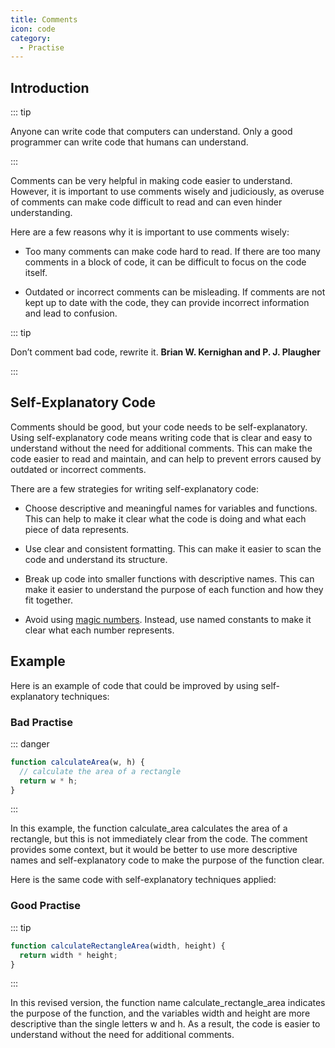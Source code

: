 ```yaml
---
title: Comments
icon: code
category:
  - Practise
---
```


## Introduction

::: tip

Anyone can write code that computers can understand. Only a good programmer can write code that humans can understand.

:::

Comments can be very helpful in making code easier to understand. However, it is important to use comments wisely and judiciously, as overuse of comments can make code difficult to read and can even hinder understanding.

Here are a few reasons why it is important to use comments wisely:

- Too many comments can make code hard to read. If there are too many comments in a block of code, it can be difficult to focus on the code itself.

- Outdated or incorrect comments can be misleading. If comments are not kept up to date with the code, they can provide incorrect information and lead to confusion.

::: tip

Don’t comment bad code, rewrite it. **Brian W. Kernighan and P. J. Plaugher**

:::

## Self-Explanatory Code

Comments should be good, but your code needs to be self-explanatory. Using self-explanatory code means writing code that is clear and easy to understand without the need for additional comments. This can make the code easier to read and maintain, and can help to prevent errors caused by outdated or incorrect comments.

There are a few strategies for writing self-explanatory code:

- Choose descriptive and meaningful names for variables and functions. This can help to make it clear what the code is doing and what each piece of data represents.

- Use clear and consistent formatting. This can make it easier to scan the code and understand its structure.

- Break up code into smaller functions with descriptive names. This can make it easier to understand the purpose of each function and how they fit together.

- Avoid using [magic numbers](/practise/magic.md). Instead, use named constants to make it clear what each number represents.

## Example

Here is an example of code that could be improved by using self-explanatory techniques:

### Bad Practise

::: danger

```js
function calculateArea(w, h) {
  // calculate the area of a rectangle
  return w * h;
}
```

:::

In this example, the function calculate_area calculates the area of a rectangle, but this is not immediately clear from the code. The comment provides some context, but it would be better to use more descriptive names and self-explanatory code to make the purpose of the function clear.

Here is the same code with self-explanatory techniques applied:

### Good Practise

::: tip

```js
function calculateRectangleArea(width, height) {
  return width * height;
}
```

:::

In this revised version, the function name calculate_rectangle_area indicates the purpose of the function, and the variables width and height are more descriptive than the single letters w and h. As a result, the code is easier to understand without the need for additional comments.
